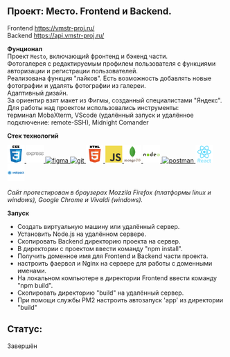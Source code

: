 ## Проект: Место. Frontend и Backend.

Frontend https://vmstr-proj.ru/   
Backend https://api.vmstr-proj.ru/

**Фунционал**  
Проект `Mesto`, включающий фронтенд и бэкенд части.  
Фотогалерея с редактируемым профилем пользователя с функциями авторизации и регистрации пользователей.  
Реализована функция "лайков". Есть возможность добавлять новые фотографии и удалять фотографии из галереи.    
Адаптивный дизайн.  
За ориентир взят макет из Фигмы, созданный специалистами "Яндекс".
Для работы над проектом использовались инструменты:  
терминал MobaXterm, VScode (удалённый запуск и удалённое подключение: remote-SSH), Midnight Comander 

**Стек технологий**  
<p align="left"> 
  <a href="https://www.w3schools.com/css/" target="_blank" rel="noreferrer"> 
    <img src="https://raw.githubusercontent.com/devicons/devicon/master/icons/css3/css3-original-wordmark.svg" alt="css3" width="40" height="40"/> 
  </a> 
  <a href="https://expressjs.com" target="_blank" rel="noreferrer"> 
    <img src="https://raw.githubusercontent.com/devicons/devicon/master/icons/express/express-original-wordmark.svg" alt="express" width="40" height="40"/> 
  </a> 
  <a href="https://www.figma.com/" target="_blank" rel="noreferrer"> 
    <img src="https://www.vectorlogo.zone/logos/figma/figma-icon.svg" alt="figma" width="40" height="40"/> 
  </a> 
  <a href="https://git-scm.com/" target="_blank" rel="noreferrer"> 
    <img src="https://www.vectorlogo.zone/logos/git-scm/git-scm-icon.svg" alt="git" width="40" height="40"/> 
  </a> 
  <a href="https://www.w3.org/html/" target="_blank" rel="noreferrer"> 
    <img src="https://raw.githubusercontent.com/devicons/devicon/master/icons/html5/html5-original-wordmark.svg" alt="html5" width="40" height="40"/> 
  </a> 
  <a href="https://developer.mozilla.org/en-US/docs/Web/JavaScript" target="_blank" rel="noreferrer"> 
    <img src="https://raw.githubusercontent.com/devicons/devicon/master/icons/javascript/javascript-original.svg" alt="javascript" width="40" height="40"/> 
  </a> 
  <a href="https://www.mongodb.com/" target="_blank" rel="noreferrer"> 
    <img src="https://raw.githubusercontent.com/devicons/devicon/master/icons/mongodb/mongodb-original-wordmark.svg" alt="mongodb" width="40" height="40"/> 
  </a> 
  <a href="https://nodejs.org" target="_blank" rel="noreferrer"> 
    <img src="https://raw.githubusercontent.com/devicons/devicon/master/icons/nodejs/nodejs-original-wordmark.svg" alt="nodejs" width="40" height="40"/> 
  </a> 
  <a href="https://postman.com" target="_blank" rel="noreferrer"> 
    <img src="https://www.vectorlogo.zone/logos/getpostman/getpostman-icon.svg" alt="postman" width="40" height="40"/> 
  </a> 
  <a href="https://reactjs.org/" target="_blank" rel="noreferrer"> 
    <img src="https://raw.githubusercontent.com/devicons/devicon/master/icons/react/react-original-wordmark.svg" alt="react" width="40" height="40"/> 
  </a> 
  <a href="https://webpack.js.org" target="_blank" rel="noreferrer"> 
    <img src="https://raw.githubusercontent.com/devicons/devicon/d00d0969292a6569d45b06d3f350f463a0107b0d/icons/webpack/webpack-original-wordmark.svg" alt="webpack" width="40" height="40"/> 
  </a> </p>

*Сайт протестирован в браузерах Mozzila Firefox (платформы linux и windows), Google Chrome и Vivaldi (windows).*

**Запуск**   
- Создать виртуальную машину или удалённый сервер.  
- Установить Node.js на удалённом сервере.
- Скопировать Backend директорию проекта на сервер.
- В директории с проектом ввести команду "npm install".
- Получить доменное имя для Frontend и Backend части проекта.
- настроить фаервол и Nginx на сервере для работы с доменными именами.
- На локальном компьютере в директории Frontend ввести команду "npm build".
- Скопировать директорию "build" на удалённый сервер.
- При помощи службы PM2 настроить автозапуск 'app' из директории "build"


## Статус:   
Завершён  


